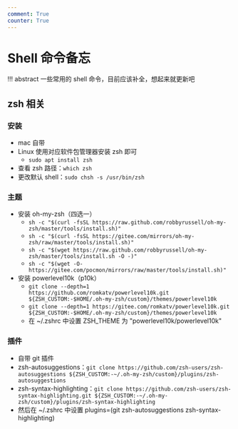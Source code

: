 ```yaml
---
comment: True
counter: True
---
```


# Shell 命令备忘

!!! abstract 
    一些常用的 shell 命令，目前应该补全，想起来就更新吧

## zsh 相关
### 安装
- mac 自带
- Linux 使用对应软件包管理器安装 zsh 即可
    - `sudo apt install zsh`
- 查看 zsh 路径：`which zsh`
- 更改默认 shell：`sudo chsh -s /usr/bin/zsh`

### 主题
- 安装 oh-my-zsh（四选一）
    - `sh -c "$(curl -fsSL https://raw.github.com/robbyrussell/oh-my-zsh/master/tools/install.sh)"`
    - `sh -c "$(curl -fsSL https://gitee.com/mirrors/oh-my-zsh/raw/master/tools/install.sh)"`
    - `sh -c "$(wget https://raw.github.com/robbyrussell/oh-my-zsh/master/tools/install.sh -O -)"`
    - `sh -c "$(wget -O- https://gitee.com/pocmon/mirrors/raw/master/tools/install.sh)"`
- 安装 powerlevel10k（p10k）
    - `git clone --depth=1 https://github.com/romkatv/powerlevel10k.git ${ZSH_CUSTOM:-$HOME/.oh-my-zsh/custom}/themes/powerlevel10k`
    - `git clone --depth=1 https://gitee.com/romkatv/powerlevel10k.git ${ZSH_CUSTOM:-$HOME/.oh-my-zsh/custom}/themes/powerlevel10k`
    - 在 ~/.zshrc 中设置 ZSH_THEME 为 "powerlevel10k/powerlevel10k"

### 插件
- 自带 git 插件
- zsh-autosuggestions：`git clone https://github.com/zsh-users/zsh-autosuggestions ${ZSH_CUSTOM:-~/.oh-my-zsh/custom}/plugins/zsh-autosuggestions`
- zsh-syntax-highlighting：`git clone https://github.com/zsh-users/zsh-syntax-highlighting.git ${ZSH_CUSTOM:-~/.oh-my-zsh/custom}/plugins/zsh-syntax-highlighting`
- 然后在 ~/.zshrc 中设置 plugins=(git zsh-autosuggestions zsh-syntax-highlighting)